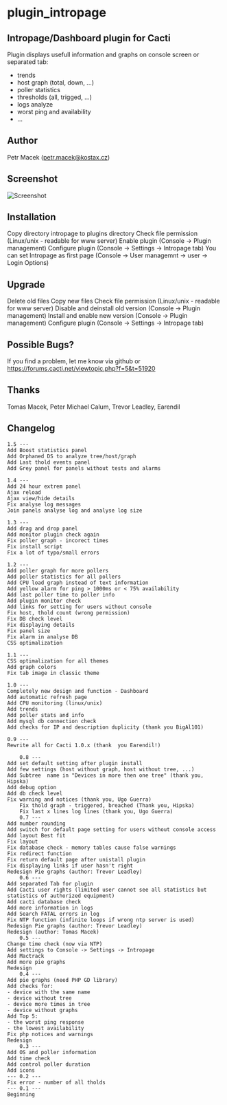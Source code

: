 # plugin_intropage

## Intropage/Dashboard plugin for Cacti
Plugin displays usefull information and graphs on console screen or separated tab:
* trends
* host graph (total, down, ...)
* poller statistics
* thresholds (all, trigged, ...)
* logs analyze
* worst ping and availability
* ...

## Author 
Petr Macek (petr.macek@kostax.cz)

## Screenshot
![Screenshot](https://user-images.githubusercontent.com/26485719/33798454-9b074d7c-dd18-11e7-85f8-ed2586736888.png)


## Installation
Copy directory intropage to plugins directory
Check file permission (Linux/unix - readable for www server)
Enable plugin (Console -> Plugin management)
Configure plugin (Console -> Settings -> Intropage tab)
You can set Intropage as first page (Console -> User managemnt -> user -> Login Options) 
    
## Upgrade
Delete old files
Copy new files
Check file permission (Linux/unix - readable for www server)
Disable and deinstall old version (Console -> Plugin management) 
Install and enable new version (Console -> Plugin management) 
Configure plugin (Console -> Settings -> Intropage tab)
    
## Possible Bugs?
If you find a problem, let me know via github or https://forums.cacti.net/viewtopic.php?f=5&t=51920 

## Thanks
Tomas Macek, Peter Michael Calum, Trevor Leadley, Earendil 

## Changelog
	1.5 ---
	Add Boost statistics panel
	Add Orphaned DS to analyze tree/host/graph
	Add Last thold events panel
	Add Grey panel for panels without tests and alarms

	1.4 ---
	Add 24 hour extrem panel
	Ajax reload
	Ajax view/hide details
	Fix analyse log messages
	Join panels analyse log and analyse log size

	1.3 ---
	Add drag and drop panel
	Add monitor plugin check again
	Fix poller graph - incorect times
	Fix install script 
	Fix a lot of typo/small errors

	1.2 ---
	Add poller graph for more pollers
	Add poller statistics for all pollers
	Add CPU load graph instead of text information
	Add yellow alarm for ping > 1000ms or < 75% availability
	Add last poller time to poller info
	Add plugin monitor check
	Add links for setting for users without console
	Fix host, thold count (wrong permission)
	Fix DB check level
	Fix displaying details
	Fix panel size
	Fix alarm in analyse DB
	CSS optimalization
	
	1.1 ---
	CSS optimalization for all themes
	Add graph colors
	Fix tab image in classic theme

	1.0 ---
	Completely new design and function - Dashboard
	Add automatic refresh page
	Add CPU monitoring (linux/unix)
	Add trends
	Add poller stats and info
	Add mysql db connection check
	Add checks for IP and description duplicity (thank you BigAl101)
	
	0.9 ---
	Rewrite all for Cacti 1.0.x (thank  you Earendil!)

        0.8 ---
	Add set default setting after plugin install
	Add few settings (host without graph, host without tree, ...)
	Add Subtree  name in "Devices in more then one tree" (thank you, Hipska)
	Add debug option
	Add db check level
	Fix warning and notices (thank you, Ugo Guerra)
	    Fix thold graph - triggered, breached (Thank you, Hipska)
	    Fix last x lines log lines (thank you, Ugo Guerra)
        0.7 ---
	Add number rounding
	Add switch for default page setting for users without console access
	Add layout Best fit
	Fix layout 
	Fix database check - memory tables cause false warnings
	Fix redirect function
	Fix return default page after unistall plugin
	Fix displaying links if user hasn't right
	Redesign Pie graphs (author: Trevor Leadley)
        0.6 ---
	Add separated Tab for plugin
	Add Cacti user rights (limited user cannot see all statistics but statistics of authorized equipment)
	Add cacti database check
	Add more information in logs
	Add Search FATAL errors in log  
	Fix NTP function (infinite loops if wrong ntp server is used)
	Redesign Pie graphs (author: Trevor Leadley)
	Redesign (author: Tomas Macek)
        0.5 ---
	Change time check (now via NTP)
	Add settings to Console -> Settings -> Intropage
	Add Mactrack 
	Add more pie graphs
	Redesign
        0.4 ---
	Add pie graphs (need PHP GD library)
	Add checks for:
	- device with the same name
	- device without tree
	- device more times in tree
	- device without graphs
	Add Top 5:
	- the worst ping response
	- the lowest availability
	Fix php notices and warnings
	Redesign
        0.3 ---
	Add OS and poller information
	Add time check
	Add control poller duration
	Add icons
    --- 0.2 ---
	Fix error - number of all tholds
    --- 0.1 ---
	Beginning




